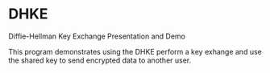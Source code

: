 # DHKE
Diffie-Hellman Key Exchange Presentation and Demo

This program demonstrates using the DHKE perform a key exhange 
and use the shared key to send encrypted data to another user.
